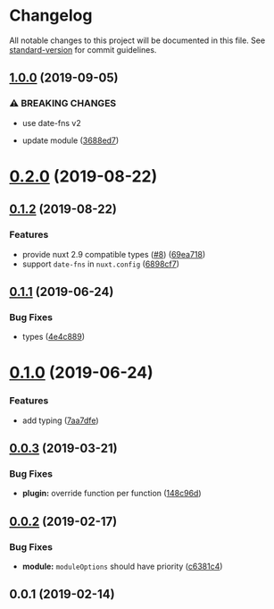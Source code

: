 # Changelog

All notable changes to this project will be documented in this file. See [standard-version](https://github.com/conventional-changelog/standard-version) for commit guidelines.

## [1.0.0](https://github.com/nuxt-community/date-fns-module/compare/v0.2.0...v1.0.0) (2019-09-05)


### ⚠ BREAKING CHANGES

* use date-fns v2

* update module ([3688ed7](https://github.com/nuxt-community/date-fns-module/commit/3688ed7))

# [0.2.0](https://github.com/nuxt-community/date-fns-module/compare/v0.1.2...v0.2.0) (2019-08-22)



## [0.1.2](https://github.com/nuxt-community/date-fns-module/compare/v0.1.1...v0.1.2) (2019-08-22)


### Features

* provide nuxt 2.9 compatible types ([#8](https://github.com/nuxt-community/date-fns-module/issues/8)) ([69ea718](https://github.com/nuxt-community/date-fns-module/commit/69ea718))
* support `date-fns` in `nuxt.config` ([6898cf7](https://github.com/nuxt-community/date-fns-module/commit/6898cf7))

<a name="0.1.1"></a>
## [0.1.1](https://github.com/nuxt-community/date-fns-module/compare/v0.1.0...v0.1.1) (2019-06-24)


### Bug Fixes

* types ([4e4c889](https://github.com/nuxt-community/date-fns-module/commit/4e4c889))



<a name="0.1.0"></a>
# [0.1.0](https://github.com/nuxt-community/date-fns-module/compare/v0.0.3...v0.1.0) (2019-06-24)


### Features

* add typing ([7aa7dfe](https://github.com/nuxt-community/date-fns-module/commit/7aa7dfe))



<a name="0.0.3"></a>
## [0.0.3](https://github.com/nuxt-community/date-fns-module/compare/v0.0.2...v0.0.3) (2019-03-21)


### Bug Fixes

* **plugin:** override function per function ([148c96d](https://github.com/nuxt-community/date-fns-module/commit/148c96d))



<a name="0.0.2"></a>
## [0.0.2](https://github.com/nuxt-community/date-fns-module/compare/v0.0.1...v0.0.2) (2019-02-17)


### Bug Fixes

* **module:** `moduleOptions` should have priority ([c6381c4](https://github.com/nuxt-community/date-fns-module/commit/c6381c4))



<a name="0.0.1"></a>
## 0.0.1 (2019-02-14)
